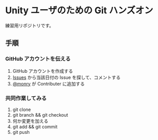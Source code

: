 # Unity ユーザのための Git ハンズオン

練習用リポジトリです。

## 手順

### GitHub アカウントを伝える

1. GitHub アカウントを作成する
1. [Issues](https://github.com/monry/Unity_Git_HandsOn/issues) から当該日付の Issue を探して、コメントする
1. [@monry](https://github.com/monry) が Contributer に追加する

### 共同作業してみる

1. git clone
1. git branch && git checkout
1. 何か変更を加える
1. git add && git commit
1. git push
